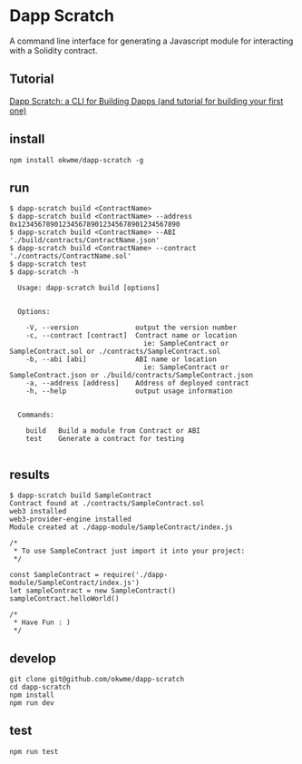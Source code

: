 # Dapp Scratch
A command line interface for generating a Javascript module for interacting with a Solidity contract.

## Tutorial
[Dapp Scratch: a CLI for Building Dapps (and tutorial for building your first one)](https://medium.com/@billyrennekamp/dapp-scratch-a-cli-for-building-dapps-and-tutorial-for-building-your-first-one-5cabdff3771e)

## install
```
npm install okwme/dapp-scratch -g
```
## run
```
$ dapp-scratch build <ContractName>
$ dapp-scratch build <ContractName> --address 0x1234567890123456789012345678901234567890
$ dapp-scratch build <ContractName> --ABI './build/contracts/ContractName.json'
$ dapp-scratch build <ContractName> --contract './contracts/ContractName.sol'
$ dapp-scratch test
$ dapp-scratch -h

  Usage: dapp-scratch build [options]


  Options:

    -V, --version              output the version number
    -c, --contract [contract]  Contract name or location
                                 ie: SampleContract or SampleContract.sol or ./contracts/SampleContract.sol
    -b, --abi [abi]            ABI name or location
                                 ie: SampleContract or SampleContract.json or ./build/contracts/SampleContract.json
    -a, --address [address]    Address of deployed contract
    -h, --help                 output usage information


  Commands:

    build   Build a module from Contract or ABI
    test    Generate a contract for testing


```

## results
```
$ dapp-scratch build SampleContract
Contract found at ./contracts/SampleContract.sol
web3 installed
web3-provider-engine installed
Module created at ./dapp-module/SampleContract/index.js

/*
 * To use SampleContract just import it into your project:
 */

const SampleContract = require('./dapp-module/SampleContract/index.js')
let sampleContract = new SampleContract()
sampleContract.helloWorld()

/*
 * Have Fun : )
 */
```

## develop
```
git clone git@github.com/okwme/dapp-scratch
cd dapp-scratch
npm install
npm run dev
```

## test
```
npm run test
```
